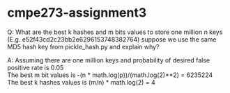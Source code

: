 # cmpe273-assignment3
Q: What are the best k hashes and m bits values to store one million n keys (E.g. e52f43cd2c23bb2e6296153748382764) suppose we use the same MD5 hash key from pickle_hash.py and explain why?

A: 
Assuming there are one million keys and probability of desired false positive rate is 0.05\
The best m bit values is -(n * math.log(p))/(math.log(2)**2) = 6235224\
The best k hashes values is (m/n) * math.log(2) = 4
